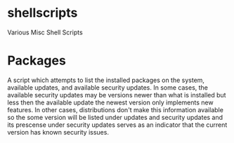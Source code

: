 shellscripts
============

Various Misc Shell Scripts

Packages
===========
A script which attempts to list the installed packages on the system, available updates, and available security updates.  In some cases, the available security updates may be versions newer than what is installed but less then the available update the newest version only implements new features.  In other cases, distributions don't make this information available so the some version will be listed under updates and security updates and its prescense under security updates serves as an indicator that the current version has known security issues.

